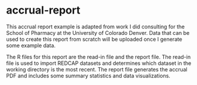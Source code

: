 # accrual-report
This accrual report example is adapted from work I did consulting for the School of Pharmacy at the University of Colorado Denver. Data that can be used to create this report from scratch will be uploaded once I generate some example data.

The R files for this report are the read-in file and the report file. The read-in file is used to import REDCAP datasets and determines which dataset in the working directory is the most recent. The report file generates the accrual PDF and includes some summary statistics and data visualizations.
